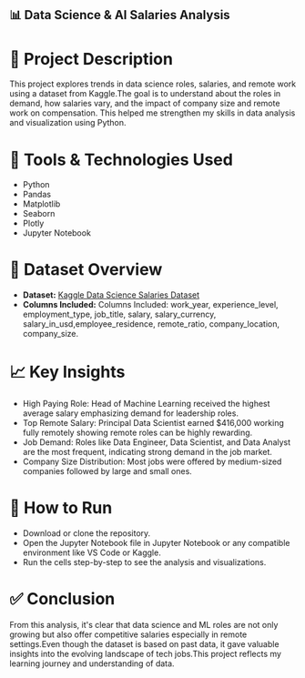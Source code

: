 ## 📊 **Data Science & AI Salaries Analysis**

# 📝 **Project Description**
This project explores trends in data science roles, salaries, and remote work using a dataset from Kaggle.The goal is to understand about the roles in demand, how salaries vary, and the impact of company size and remote work on compensation. This helped me strengthen my skills in data analysis and visualization using Python.

# 🧰 **Tools & Technologies Used**
* Python
* Pandas
* Matplotlib 
* Seaborn
* Plotly
* Jupyter Notebook

# 📂 **Dataset Overview**
* **Dataset:** [Kaggle Data Science Salaries Dataset](https://www.kaggle.com/datasets/ruchi798/data-science-job-salaries)
* **Columns Included:** Columns Included: work_year, experience_level, employment_type, job_title, salary, salary_currency, 
  salary_in_usd,employee_residence, remote_ratio, company_location, company_size.

# 📈 **Key Insights**
* High Paying Role: Head of Machine Learning received the highest average salary emphasizing demand for leadership roles.
* Top Remote Salary: Principal Data Scientist earned $416,000 working fully remotely showing remote roles can be highly 
  rewarding.
* Job Demand: Roles like Data Engineer, Data Scientist, and Data Analyst are the most frequent, indicating strong demand in 
  the job market.
* Company Size Distribution: Most jobs were offered by medium-sized companies followed by large and small ones.

# 🏃 **How to Run**
* Download or clone the repository.
* Open the Jupyter Notebook file in Jupyter Notebook or any compatible environment like VS Code or Kaggle.
* Run the cells step-by-step to see the analysis and visualizations.

# ✅ **Conclusion**
From this analysis, it's clear that data science and ML roles are not only growing but also offer competitive salaries especially in remote settings.Even though the dataset is based on past data, it gave valuable insights into the evolving landscape of tech jobs.This project reflects my learning journey and understanding of data.


